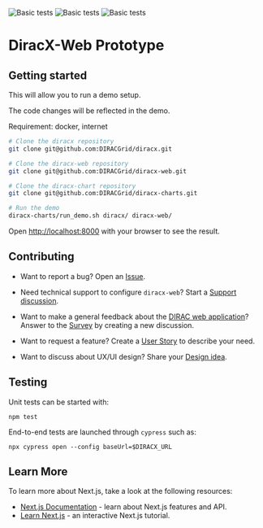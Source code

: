 ![Basic tests](https://github.com/DIRACGrid/diracx-web/actions/workflows/basic.yml/badge.svg?branch=main)
![Basic tests](https://github.com/DIRACGrid/diracx-web/actions/workflows/test.yml/badge.svg?branch=main)
![Basic tests](https://github.com/DIRACGrid/diracx-web/actions/workflows/containerised.yml/badge.svg?branch=main)

# DiracX-Web Prototype

## Getting started

This will allow you to run a demo setup.

The code changes will be reflected in the demo.

Requirement: docker, internet

```bash
# Clone the diracx repository
git clone git@github.com:DIRACGrid/diracx.git

# Clone the diracx-web repository
git clone git@github.com:DIRACGrid/diracx-web.git

# Clone the diracx-chart repository
git clone git@github.com:DIRACGrid/diracx-charts.git

# Run the demo
diracx-charts/run_demo.sh diracx/ diracx-web/
```

Open [http://localhost:8000](http://localhost:8000) with your browser to see the result.

## Contributing

- Want to report a bug?
  Open an [Issue](https://github.com/DIRACGrid/diracx-web/issues).
- Need technical support to configure `diracx-web`?
  Start a [Support discussion](https://github.com/DIRACGrid/diracx-web/discussions/categories/support).

- Want to make a general feedback about the [DIRAC web application](https://github.com/DIRACGrid/WebAppDIRAC)?
  Answer to the [Survey](https://github.com/DIRACGrid/diracx-web/discussions/categories/surveys) by creating a new discussion.
- Want to request a feature?
  Create a [User Story](https://github.com/DIRACGrid/diracx-web/discussions/categories/user-personas-and-stories) to describe your need.
- Want to discuss about UX/UI design?
  Share your [Design idea](https://github.com/DIRACGrid/diracx-web/discussions/categories/design-ideas).

## Testing

Unit tests can be started with:

```
npm test
```

End-to-end tests are launched through `cypress` such as:

```
npx cypress open --config baseUrl=$DIRACX_URL
```

## Learn More

To learn more about Next.js, take a look at the following resources:

- [Next.js Documentation](https://nextjs.org/docs) - learn about Next.js features and API.
- [Learn Next.js](https://nextjs.org/learn) - an interactive Next.js tutorial.
